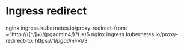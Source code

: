 #  Ingress redirect

nginx.ingress.kubernetes.io/proxy-redirect-from: ~^http://([^/]+)/(pgadmin4/)?(.*)$
nginx.ingress.kubernetes.io/proxy-redirect-to: https://$1/pgadmin4/$3
